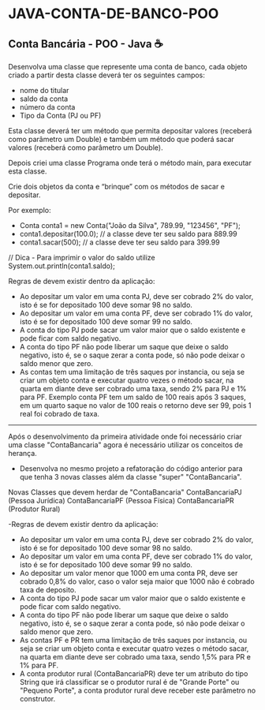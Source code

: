 # JAVA-CONTA-DE-BANCO-POO

Conta Bancária - POO - Java ☕
-----------------------------

Desenvolva uma classe que represente uma conta de banco, cada objeto criado a partir desta classe deverá ter os seguintes campos:

- nome do titular
- saldo da conta
- número da conta
- Tipo da Conta (PJ ou PF)


Esta classe deverá ter um método que permita depositar valores (receberá como parâmetro um Double) e também um método que poderá sacar valores (receberá como parâmetro um Double).


Depois criei uma classe Programa onde terá o método main, para executar esta classe. 

Crie dois objetos da conta e “brinque” com os métodos de sacar e depositar.

Por exemplo: 

- Conta conta1 = new Conta("João da Silva", 789.99, "123456", "PF");
- conta1.depositar(100.0); // a classe deve ter seu saldo para 889.99
- conta1.sacar(500); // a classe deve ter seu saldo para 399.99

// Dica - Para imprimir o valor do saldo utilize System.out.println(conta1.saldo);

Regras de devem existir dentro da aplicação: 

- Ao depositar um valor em uma conta PJ, deve ser cobrado 2% do valor, isto é se for depositado 100 deve somar 98 no saldo. 
- Ao depositar um valor em uma conta PF, deve ser cobrado 1% do valor, isto é se for depositado 100 deve somar 99 no saldo. 
- A conta do tipo PJ pode sacar um valor maior que o saldo existente e pode ficar com saldo negativo.
- A conta do tipo PF não pode liberar um saque que deixe o saldo negativo, isto é, se o saque zerar a conta pode, só não pode deixar o saldo menor que zero. 
- As contas tem uma limitação de três saques por instancia, ou seja se criar um objeto conta e executar quatro vezes o método sacar, 
na quarta em diante deve ser cobrado uma taxa, sendo 2% para PJ e 1% para PF. Exemplo conta PF tem um saldo de 100 reais após 3 saques, 
em um quarto saque no valor de 100 reais o retorno deve ser 99, pois 1 real foi cobrado de taxa. 

------------------------------------------------------------------------------------------------------------------------------------------------------------------------------

Após o desenvolvimento da primeira atividade onde foi necessário criar uma classe "ContaBancaria" agora é necessário utilizar os conceitos de herança.

- Desenvolva no mesmo projeto a refatoração do código anterior para que tenha 3 novas classes além da classe "super" "ContaBancaria".

Novas Classes que devem herdar de "ContaBancaria"
ContaBancariaPJ  (Pessoa Jurídica)
ContaBancariaPF (Pessoa Física)
ContaBancariaPR (Produtor Rural)

-Regras de devem existir dentro da aplicação:
- Ao depositar um valor em uma conta PJ, deve ser cobrado 2% do valor, isto é se for depositado 100 deve somar 98 no saldo. 
- Ao depositar um valor em uma conta PF, deve ser cobrado 1% do valor, isto é se for depositado 100 deve somar 99 no saldo.
- Ao depositar um valor menor que 1000 em uma conta PR, deve ser cobrado 0,8% do valor, caso o valor seja maior que 1000 não é cobrado taxa de deposito.
- A conta do tipo PJ pode sacar um valor maior que o saldo existente e pode ficar com saldo negativo.
- A conta do tipo PF não pode liberar um saque que deixe o saldo negativo,
isto é, se o saque zerar a conta pode, só não pode deixar o saldo menor
que zero. 
- As contas PF e PR tem uma limitação de três saques por
instancia, ou seja se criar um objeto conta e executar quatro vezes o
método sacar, na quarta em diante deve ser cobrado uma taxa, sendo 1,5%
para PR e 1% para PF.
- A conta produtor rural (ContaBancariaPR) deve ter um atributo do tipo String que irá classificar se o produtor rural é de "Grande Porte" ou "Pequeno Porte",  a conta produtor rural deve receber este parâmetro no construtor. 
